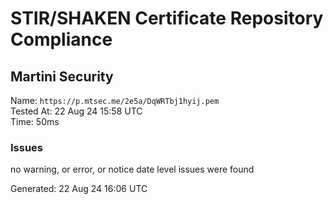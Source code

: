 # STIR/SHAKEN Certificate Repository Compliance

## Martini Security

Name: `https://p.mtsec.me/2e5a/DqWRTbj1hyij.pem`\
Tested At: 22 Aug 24 15:58 UTC\
Time: 50ms

### Issues

no warning, or error, or notice date level issues were found

Generated: 22 Aug 24 16:06 UTC